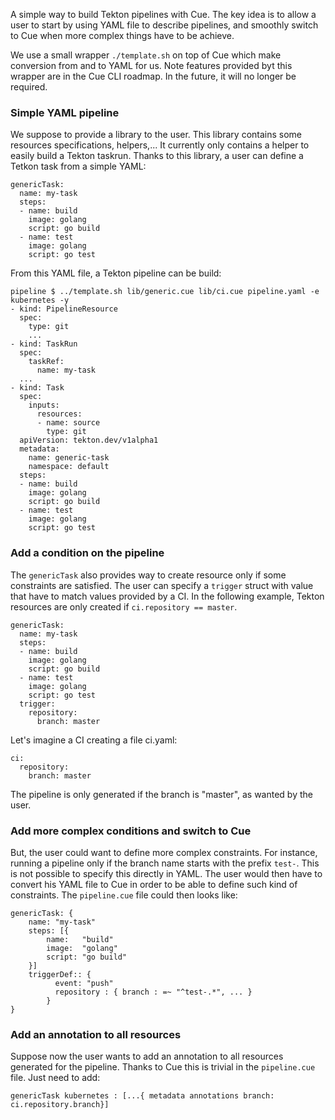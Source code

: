 A simple way to build Tekton pipelines with Cue. The key idea is to
allow a user to start by using YAML file to describe pipelines, and
smoothly switch to Cue when more complex things have to be achieve.

We use a small wrapper `./template.sh` on top of Cue which make
conversion from and to YAML for us. Note features provided byt this
wrapper are in the Cue CLI roadmap. In the future, it will no longer
be required.

### Simple YAML pipeline

We suppose to provide a library to the user. This library contains
some resources specifications, helpers,... It currently only contains
a helper to easily build a Tekton taskrun. Thanks to this library, a
user can define a Tetkon task from a simple YAML:

    genericTask:
      name: my-task
      steps:
      - name: build
        image: golang
        script: go build
      - name: test
        image: golang
        script: go test

From this YAML file, a Tekton pipeline can be build:

    pipeline $ ../template.sh lib/generic.cue lib/ci.cue pipeline.yaml -e kubernetes -y
    - kind: PipelineResource
      spec:
        type: git
        ...
    - kind: TaskRun
      spec:
        taskRef:
          name: my-task
      ...
    - kind: Task
      spec:
        inputs:
          resources:
          - name: source
            type: git
      apiVersion: tekton.dev/v1alpha1
      metadata:
        name: generic-task
        namespace: default
      steps:
      - name: build
        image: golang
        script: go build
      - name: test
        image: golang
        script: go test


### Add a condition on the pipeline

The `genericTask` also provides way to create resource only if some
constraints are satisfied. The user can specify a `trigger` struct
with value that have to match values provided by a CI. In the following example, Tekton resources are only created if `ci.repository == master`.

    genericTask:
      name: my-task
      steps:
      - name: build
        image: golang
        script: go build
      - name: test
        image: golang
        script: go test
      trigger:
        repository:
          branch: master

Let's imagine a CI creating a file ci.yaml:

    ci:
      repository:
        branch: master

The pipeline is only generated if the branch is "master", as wanted by the user.


### Add more complex conditions and switch to Cue

But, the user could want to define more complex constraints. For
instance, running a pipeline only if the branch name starts with the
prefix `test-`. This is not possible to specify this directly in
YAML. The user would then have to convert his YAML file to Cue in
order to be able to define such kind of constraints. The
`pipeline.cue` file could then looks like:

    genericTask: {
    	name: "my-task"
    	steps: [{
    		name:   "build"
    		image:  "golang"
    		script: "go build"
    	}]
    	triggerDef:: {
              event: "push"
              repository : { branch : =~ "^test-.*", ... }
            }
    }


### Add an annotation to all resources

Suppose now the user wants to add an annotation to all resources
generated for the pipeline. Thanks to Cue this is trivial in the
`pipeline.cue` file. Just need to add:

    genericTask kubernetes : [...{ metadata annotations branch: ci.repository.branch}]
